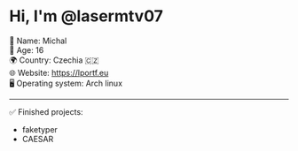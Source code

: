 # Hi, I'm @lasermtv07
🧔 Name: Michal<br>
🎂 Age: 16<br>
🌍 Country: Czechia 🇨🇿<br>
🌐 Website: https://lportf.eu<br>
🖥️ Operating system: Arch linux<br>

---
✅ Finished projects:
  * faketyper
  * CAESAR
